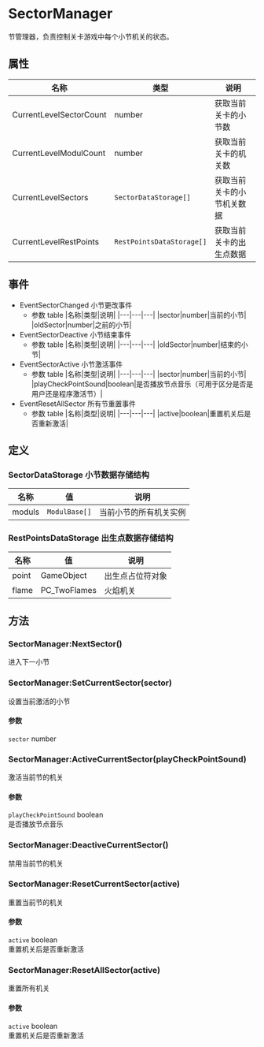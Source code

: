 # SectorManager

节管理器，负责控制关卡游戏中每个小节机关的状态。

## 属性

|名称|类型|说明|
|---|---|---|
|CurrentLevelSectorCount|number|获取当前关卡的小节数|
|CurrentLevelModulCount|number|获取当前关卡的机关数|
|CurrentLevelSectors|`SectorDataStorage[]`|获取当前关卡的小节机关数据|
|CurrentLevelRestPoints|`RestPointsDataStorage[]`|获取当前关卡的出生点数据|

## 事件

* EventSectorChanged 小节更改事件
  * 参数 table
  |名称|类型|说明|
  |---|---|---|
  |sector|number|当前的小节|
  |oldSector|number|之前的小节|
* EventSectorDeactive 小节结束事件
  * 参数 table
  |名称|类型|说明|
  |---|---|---|
  |oldSector|number|结束的小节|
* EventSectorActive 小节激活事件
  * 参数 table
  |名称|类型|说明|
  |---|---|---|
  |sector|number|当前的小节|
  |playCheckPointSound|boolean|是否播放节点音乐（可用于区分是否是用户还是程序激活节）|
* EventResetAllSector 所有节重置事件
  * 参数 table
  |名称|类型|说明|
  |---|---|---|
  |active|boolean|重置机关后是否重新激活|

## 定义

### SectorDataStorage 小节数据存储结构

|名称|值|说明|
|---|---|---|
|moduls|`ModulBase[]`|当前小节的所有机关实例|

### RestPointsDataStorage 出生点数据存储结构

|名称|值|说明|
|---|---|---|
|point|GameObject|出生点占位符对象|
|flame|PC_TwoFlames|火焰机关|

## 方法

### SectorManager:NextSector()

进入下一小节

### SectorManager:SetCurrentSector(sector)

设置当前激活的小节

#### 参数

`sector` number <br/>

### SectorManager:ActiveCurrentSector(playCheckPointSound)

激活当前节的机关

#### 参数

`playCheckPointSound` boolean <br/>是否播放节点音乐

### SectorManager:DeactiveCurrentSector()

禁用当前节的机关

### SectorManager:ResetCurrentSector(active)

重置当前节的机关

#### 参数

`active` boolean <br/>重置机关后是否重新激活

### SectorManager:ResetAllSector(active)

重置所有机关

#### 参数

`active` boolean <br/>重置机关后是否重新激活
